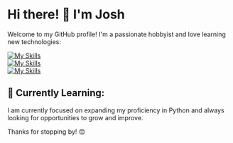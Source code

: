 # Hi there! 👋 I'm Josh

Welcome to my GitHub profile! I'm a passionate hobbyist and love learning new technologies:

[![My Skills](https://go-skill-icons.vercel.app/api/icons?i=php,laravel,mysql,py,html,css,tailwind,js)](https://skillicons.dev)<br>
[![My Skills](https://go-skill-icons.vercel.app/api/icons?i=git,github,postman,docker,phpstorm,datagrip)](https://skillicons.dev)<br>
[![My Skills](https://go-skill-icons.vercel.app/api/icons?i=ai,ps)](https://skillicons.dev)<br>


## 🌱 Currently Learning:

I am currently focused on expanding my proficiency in Python and always looking for opportunities to grow and improve.

Thanks for stopping by! 😊
